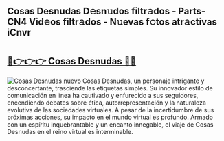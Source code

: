 ## Cosas Desnudas D𝚎sn𝚞dos filtr𝚊dos - Parts-CN4 Vid𝚎os filtr𝚊dos - N𝚞evas f𝚘tos atr𝚊ctivas iCnvr

# <h2><a href="http://mb7o1n.tromn.icu/?c=Cosas+Desnudas">🔗👉👉👉 Cosas Desnudas 🔗🔗</a></h2>

[![Cosas Desnudas nuevo](https://i.imgur.com/pEAQMta.gif)](http://mb7o1n.tromn.icu/?c=Cosas+Desnudas)
Cosas Desnudas, un personaje intrigante y desconcertante, trasciende las etiquetas simples. Su innovador estilo de comunicación en línea ha cautivado y enfurecido a sus seguidores, encendiendo debates sobre ética, autorrepresentación y la naturaleza evolutiva de las sociedades virtuales. A pesar de la incertidumbre de sus próximas acciones, su impacto en el mundo virtual es profundo. Armado con un espíritu inquebrantable y un encanto innegable, el viaje de Cosas Desnudas en el reino virtual es interminable.

